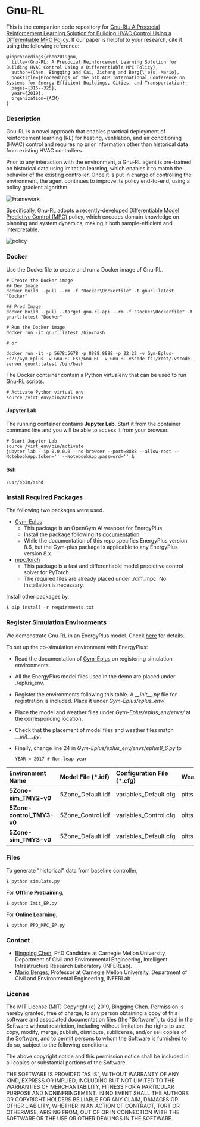 # Gnu-RL

This is the companion code repository for [Gnu-RL: A Precocial Reinforcement Learning Solution for Building HVAC Control Using a Differentiable MPC Policy](https://dl.acm.org/citation.cfm?id=3360849). If our paper is helpful to your research, cite it using the following reference:

```
@inproceedings{chen2019gnu,
  title={Gnu-RL: A Precocial Reinforcement Learning Solution for Building HVAC Control Using a Differentiable MPC Policy},
  author={Chen, Bingqing and Cai, Zicheng and Berg{\'e}s, Mario},
  booktitle={Proceedings of the 6th ACM International Conference on Systems for Energy-Efficient Buildings, Cities, and Transportation},
  pages={316--325},
  year={2019},
  organization={ACM}
}
```

### Description

Gnu-RL is a novel approach that enables practical deployment of reinforcement learning (RL) for heating, ventilation, and air conditioning (HVAC) control and requires no prior information other than historical data from existing HVAC controllers.

Prior to any interaction with the environment, a Gnu-RL agent is pre-trained on historical data using imitation learning, which enables it to match the behavior of the existing controller. Once it is put in charge of controlling the environment, the agent continues to improve its policy end-to-end, using a policy gradient algorithm.

![Framework](imgs/framework.png)

Specifically, Gnu-RL adopts a recently-developed [Differentiable Model Predictive Control (MPC)](http://papers.nips.cc/paper/8050-differentiable-mpc-for-end-to-end-planning-and-control.pdf) policy, which encodes domain knowledge on planning and system dynamics, making it both sample-efficient and interpretable.

![policy](imgs/policy.png)

### Docker

Use the Dockerfile to create and run a Docker image of Gnu-RL.

```
# Create the Docker image
## Dev Image
docker build --pull --rm -f "Docker\Dockerfile" -t gnurl:latest "Docker"

## Prod Image
docker build --pull --target gnu-rl-api --rm -f "Docker\Dockerfile" -t gnurl:latest "Docker"

# Run the Docker image
docker run -it gnurl:latest /bin/bash

# or

docker run -it -p 5678:5678 -p 8888:8888 -p 22:22 -v Gym-Eplus-Fs2:/Gym-Eplus -v Gnu-RL-Fs:/Gnu-RL -v Gnu-RL-vscode-fs:/root/.vscode-server gnurl:latest /bin/bash
```

The Docker container contain a Python virtualenv that can be used to run Gnu-RL scripts.
```
# Activate Python virtual env
source /virt_env/bin/activate
```

#### Jupyter Lab
The running container contains **Jupyter Lab**. Start it from the container command line and you will be able to access it from your browser.

```
# Start Jupyter Lab
source /virt_env/bin/activate
jupyter lab --ip 0.0.0.0 --no-browser --port=8888 --allow-root --NotebookApp.token='' --NotebookApp.password='' &
```

#### Ssh
```
/usr/sbin/sshd
```



### Install Required Packages

The following two packages were used.

- [Gym-Eplus](https://github.com/zhangzhizza/Gym-Eplus)
  - This package is an OpenGym AI wrapper for EnergyPlus.
  - Install the package following its [documentation](https://github.com/zhangzhizza/Gym-Eplus).
  - While the documentation of this repo specifies EnergyPlus version 8.6, but the Gym-plus package is applicable to any EnergyPlus version 8.x.
- [mpc.torch](https://github.com/locuslab/mpc.pytorch)
  - This package is a fast and differentiable model predictive control solver for PyTorch.
  - The required files are already placed under ./diff_mpc. No installation is necessary.

Install other packages by,

```
$ pip install -r requirements.txt
```

### Register Simulation Environments

We demonstrate Gnu-RL in an EnergyPlus model. Check [here](Demo.ipynb) for details.

To set up the co-simulation environment with EnergyPlus:

- Read the documentation of [Gym-Eplus](https://github.com/zhangzhizza/Gym-Eplus) on registering simulation environments.
- All the EnergyPlus model files used in the demo are placed under ./eplus_env.
- Register the environments following this table. A _\_\_init\_\_.py_ file for registration is included. Place it under _Gym-Eplus/eplus_env/_.
- Place the model and weather files under _Gym-Eplus/eplus_env/envs/_ at the corresponding location.
- Check that the placement of model files and weather files match _\_\_init\_\_.py_.
- Finally, change line 24 in _Gym-Eplus/eplus_env/envs/eplus8_6.py_ to

  ```
  YEAR = 2017 # Non leap year
  ```

| **Environment Name**      | **Model File (\*.idf)** | **Configuration File (\*.cfg)** | **Weather File (\*.epw)** |
| :------------------------ | :---------------------- | :------------------------------ | :------------------------ |
| **5Zone-sim_TMY2-v0**     | 5Zone_Default.idf       | variables_Default.cfg           | pittsburgh_TMY2.epw       |
| **5Zone-control_TMY3-v0** | 5Zone_Control.idf       | variables_Control.cfg           | pittsburgh_TMY3.epw       |
| **5Zone-sim_TMY3-v0**     | 5Zone_Default.idf       | variables_Default.cfg           | pittsburgh_TMY3.epw       |

### Files

To generate "historical" data from baseline controller,

```
$ python simulate.py
```

For **Offline Pretraining**,

```
$ python Imit_EP.py
```

For **Online Learning**,

```
$ python PPO_MPC_EP.py
```

### Contact

- [Bingqing Chen](mailto:bingqinc@andrew.cmu.edu), PhD Candidate at Carnegie Mellon University, Department of Civil and Environmental Engineering, Intelligent Infrastructure Research Laboratory (INFERLab).
- [Mario Berges](mailto:marioberges@cmu.edu), Professor at Carnegie Mellon University, Department of Civil and Environmental Engineering, INFERLab

### License

The MIT License (MIT) Copyright (c) 2019, Bingqing Chen. Permission is hereby granted, free of charge, to any person obtaining a copy of this software and associated documentation files (the "Software"), to deal in the Software without restriction, including without limitation the rights to use, copy, modify, merge, publish, distribute, sublicense, and/or sell copies of the Software, and to permit persons to whom the Software is furnished to do so, subject to the following conditions:

The above copyright notice and this permission notice shall be included in all copies or substantial portions of the Software.

THE SOFTWARE IS PROVIDED "AS IS", WITHOUT WARRANTY OF ANY KIND, EXPRESS OR IMPLIED, INCLUDING BUT NOT LIMITED TO THE WARRANTIES OF MERCHANTABILITY, FITNESS FOR A PARTICULAR PURPOSE AND NONINFRINGEMENT. IN NO EVENT SHALL THE AUTHORS OR COPYRIGHT HOLDERS BE LIABLE FOR ANY CLAIM, DAMAGES OR OTHER LIABILITY, WHETHER IN AN ACTION OF CONTRACT, TORT OR OTHERWISE, ARISING FROM, OUT OF OR IN CONNECTION WITH THE SOFTWARE OR THE USE OR OTHER DEALINGS IN THE SOFTWARE.

